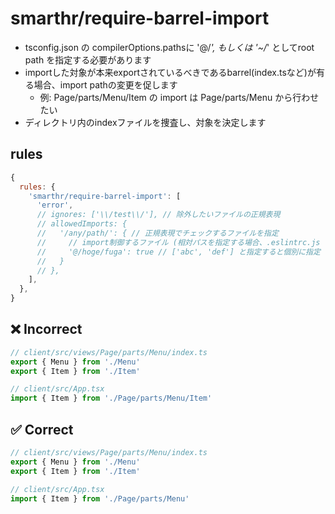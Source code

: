 # smarthr/require-barrel-import

- tsconfig.json の compilerOptions.pathsに '@/*', もしくは '~/*' としてroot path を指定する必要があります
- importした対象が本来exportされているべきであるbarrel(index.tsなど)が有る場合、import pathの変更を促します
  - 例: Page/parts/Menu/Item の import は Page/parts/Menu から行わせたい
- ディレクトリ内のindexファイルを捜査し、対象を決定します

## rules

```js
{
  rules: {
    'smarthr/require-barrel-import': [
      'error',
      // ignores: ['\\/test\\/'], // 除外したいファイルの正規表現
      // allowedImports: {
      //   '/any/path/': { // 正規表現でチェックするファイルを指定
      //     // import制御するファイル (相対パスを指定する場合、.eslintrc.js を基準とする)
      //     '@/hoge/fuga': true // ['abc', 'def'] と指定すると個別に指定
      //   }
      // },
    ],
  },
}
```

## ❌ Incorrect

```js
// client/src/views/Page/parts/Menu/index.ts
export { Menu } from './Menu'
export { Item } from './Item'

// client/src/App.tsx
import { Item } from './Page/parts/Menu/Item'
```

## ✅ Correct


```js
// client/src/views/Page/parts/Menu/index.ts
export { Menu } from './Menu'
export { Item } from './Item'

// client/src/App.tsx
import { Item } from './Page/parts/Menu'
```
